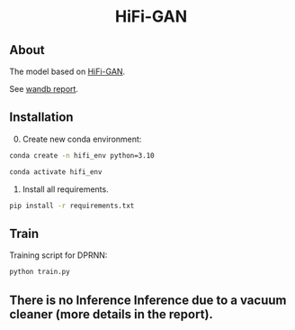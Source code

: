 <h1 align="center">HiFi-GAN</h1>

## About

The model based on [HiFi-GAN](https://arxiv.org/abs/2010.05646).

See [wandb report](https://wandb.ai/dungeon_as_fate/HiFi%20GAN).

## Installation

0. Create new conda environment:
```bash
conda create -n hifi_env python=3.10

conda activate hifi_env
``` 

1. Install all requirements.
```bash
pip install -r requirements.txt
```

## Train
   Training script for DPRNN:
   ```bash
   python train.py
   ```

## There is no Inference Inference due to a vacuum cleaner (more details in the report).